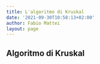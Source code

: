 ```yaml
---
title: L'algoritmo di Kruskal
date: '2021-09-30T10:58:13+02:00'
author: Fabio Mattei
layout: page
---
```


## Algoritmo di Kruskal
